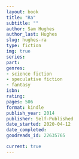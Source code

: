 ```yaml
---
layout: book
title: "Ra"
subtitle: ""
author: Sam Hughes
author_last: Hughes
slug: hughes-ra
type: fiction
img: true
series: 
part: 
genres:
- science fiction
- speculative fiction
- fantasy
isbn: 
rating: 
pages: 506
format: kindle
publish_year: 2014
publisher: Self-Published
date_started: 2020-04-12
date_completed: 
goodreads_id: 22635765

current: true
---
```

